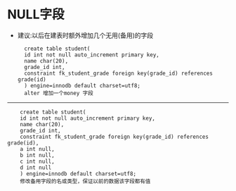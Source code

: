 # NULL字段
- 建议:以后在建表时额外增加几个无用(备用)的字段 

		create table student(
    	id int not null auto_increment primary key,
    	name char(20),
    	grade_id int,
    	constraint fk_student_grade foreign key(grade_id) references grade(id)
		) engine=innodb default charset=utf8;
		alter 增加一个money 字段

---
		create table student(
    	id int not null auto_increment primary key,
    	name char(20),
    	grade_id int,
    	constraint fk_student_grade foreign key(grade_id) references grade(id),
    	a int null, 
    	b int null,
    	c int null,
    	d int null
		) engine=innodb default charset=utf8; 
		修改备用字段的名或类型，保证以前的数据该字段都有值





